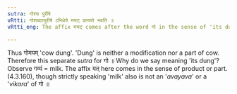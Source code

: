 ```yaml
---
sutra: गोश्च पुरीषे
vRtti: गोशब्दात्पुरीषे ऽभिधेये मयट् प्रत्ययो भवति ॥
vRtti_eng: The affix मयट् comes after the word गो in the sense of 'its dung.'

---
```

Thus गोमयम् 'cow dung'. 'Dung' is neither a modification nor a part of cow.
Therefore this separate _sutra_ for गो ॥ Why do we say meaning 'its dung'? Observe गव्यं = milk. The affix यत् here comes in the sense of product or part. (4.3.160), though strictly speaking 'milk' also is not an '_avayava_' or a '_vikara_' of गो ॥